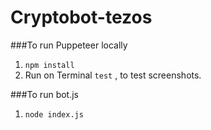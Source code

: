 # Cryptobot-tezos

###To run Puppeteer locally
1. `npm install`
2. Run on Terminal `test` , to test screenshots.

###To run bot.js
1. `node index.js`